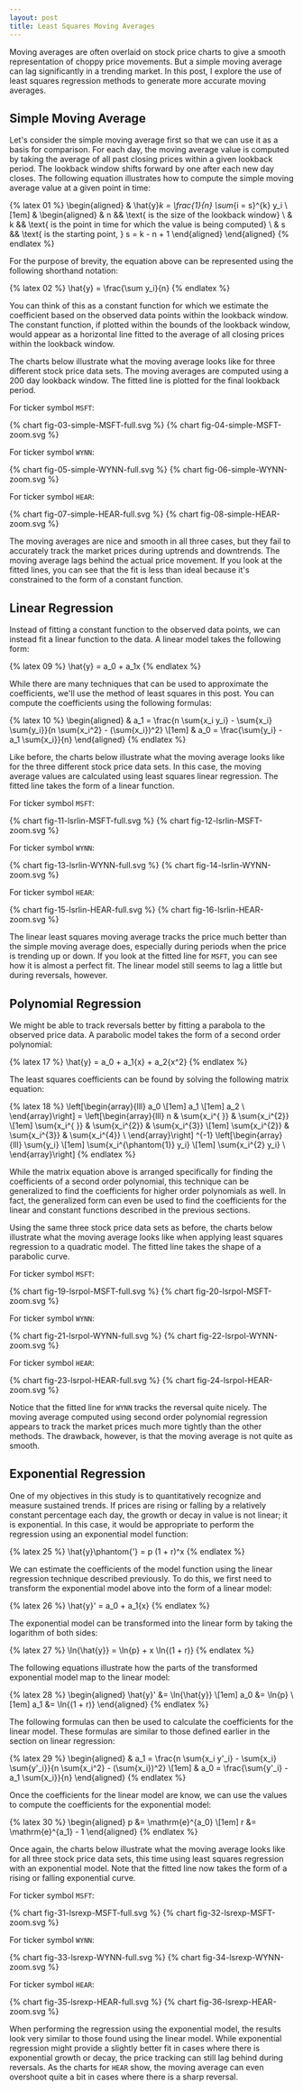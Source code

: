 ```yaml
---
layout: post
title: Least Squares Moving Averages
---
```


Moving averages are often overlaid on stock price charts to give a smooth representation of choppy price movements. But a simple moving average can lag significantly in a trending market. In this post, I explore the use of least squares regression methods to generate more accurate moving averages.

<!--excerpt-->

## Simple Moving Average

Let's consider the simple moving average first so that we can use it as a basis for comparison. For each day, the moving average value is computed by taking the average of all past closing prices within a given lookback period. The lookback window shifts forward by one after each new day closes. The following equation illustrates how to compute the simple moving average value at a given point in time:

{% latex 01 %}
    \begin{aligned}
    & \hat{y}_k = \frac{1}{n} \sum_{i = s}^{k} y_i
    \\[1em]
    &
    \begin{aligned}
    & n && \text{ is the size of the lookback window}
    \\
    & k && \text{ is the point in time for which the value is being computed}
    \\
    & s && \text{ is the starting point, } s = k - n + 1
    \end{aligned}
    \end{aligned}
{% endlatex %}

For the purpose of brevity, the equation above can be represented using the following shorthand notation:

{% latex 02 %}
    \hat{y} = \frac{\sum y_i}{n}
{% endlatex %}

You can think of this as a constant function for which we estimate the coefficient based on the observed data points within the lookback window. The constant function, if plotted within the bounds of the lookback window, would appear as a horizontal line fitted to the average of all closing prices within the lookback window.

The charts below illustrate what the moving average looks like for three different stock price data sets. The moving averages are computed using a 200 day lookback window. The fitted line is plotted for the final lookback period.

For ticker symbol `MSFT`:

{% chart fig-03-simple-MSFT-full.svg %}
{% chart fig-04-simple-MSFT-zoom.svg %}

For ticker symbol `WYNN`:

{% chart fig-05-simple-WYNN-full.svg %}
{% chart fig-06-simple-WYNN-zoom.svg %}

For ticker symbol `HEAR`:

{% chart fig-07-simple-HEAR-full.svg %}
{% chart fig-08-simple-HEAR-zoom.svg %}

The moving averages are nice and smooth in all three cases, but they fail to accurately track the market prices during uptrends and downtrends. The moving average lags behind the actual price movement. If you look at the fitted lines, you can see that the fit is less than ideal because it's constrained to the form of a constant function.

## Linear Regression

Instead of fitting a constant function to the observed data points, we can instead fit a linear function to the data. A linear model takes the following form:

{% latex 09 %}
    \hat{y} = a_0 + a_1x
{% endlatex %}

While there are many techniques that can be used to approximate the coefficients, we'll use the method of least squares in this post. You can compute the coefficients using the following formulas:

{% latex 10 %}
    \begin{aligned}
    & a_1 = \frac{n \sum{x_i y_i} - \sum{x_i} \sum{y_i}}{n \sum{x_i^2} - (\sum{x_i})^2}
    \\[1em]
    & a_0 = \frac{\sum{y_i} - a_1 \sum{x_i}}{n}
    \end{aligned}
{% endlatex %}

Like before, the charts below illustrate what the moving average looks like for the three different stock price data sets. In this case, the moving average values are calculated using least squares linear regression. The fitted line takes the form of a linear function.

For ticker symbol `MSFT`:

{% chart fig-11-lsrlin-MSFT-full.svg %}
{% chart fig-12-lsrlin-MSFT-zoom.svg %}

For ticker symbol `WYNN`:

{% chart fig-13-lsrlin-WYNN-full.svg %}
{% chart fig-14-lsrlin-WYNN-zoom.svg %}

For ticker symbol `HEAR`:

{% chart fig-15-lsrlin-HEAR-full.svg %}
{% chart fig-16-lsrlin-HEAR-zoom.svg %}

The linear least squares moving average tracks the price much better than the simple moving average does, especially during periods when the price is trending up or down. If you look at the fitted line for `MSFT`, you can see how it is almost a perfect fit. The linear model still seems to lag a little but during reversals, however.

## Polynomial Regression

We might be able to track reversals better by fitting a parabola to the observed price data. A parabolic model takes the form of a second order polynomial:

{% latex 17 %}
    \hat{y} = a_0 + a_1{x} + a_2{x^2}
{% endlatex %}

The least squares coefficients can be found by solving the following matrix equation:

{% latex 18 %}
    \left[\begin{array}{lll}
    a_0 \\[1em]
    a_1 \\[1em]
    a_2 \\
    \end{array}\right]
    =
    \left[\begin{array}{lll}
    n             & \sum{x_i^{ }} & \sum{x_i^{2}} \\[1em]
    \sum{x_i^{ }} & \sum{x_i^{2}} & \sum{x_i^{3}} \\[1em]
    \sum{x_i^{2}} & \sum{x_i^{3}} & \sum{x_i^{4}} \\
    \end{array}\right]
    ^{-1}
    \left[\begin{array}{lll}
    \sum{y_i}                   \\[1em]
    \sum{x_i^{\phantom{1}} y_i} \\[1em]
    \sum{x_i^{2} y_i}           \\
    \end{array}\right]
{% endlatex %}

While the matrix equation above is arranged specifically for finding the coefficients of a second order polynomial, this technique can be generalized to find the coefficients for higher order polynomials as well. In fact, the generalized form can even be used to find the coefficients for the linear and constant functions described in the previous sections.

Using the same three stock price data sets as before, the charts below illustrate what the moving average looks like when applying least squares regression to a quadratic model. The fitted line takes the shape of a parabolic curve.

For ticker symbol `MSFT`:

{% chart fig-19-lsrpol-MSFT-full.svg %}
{% chart fig-20-lsrpol-MSFT-zoom.svg %}

For ticker symbol `WYNN`:

{% chart fig-21-lsrpol-WYNN-full.svg %}
{% chart fig-22-lsrpol-WYNN-zoom.svg %}

For ticker symbol `HEAR`:

{% chart fig-23-lsrpol-HEAR-full.svg %}
{% chart fig-24-lsrpol-HEAR-zoom.svg %}

Notice that the fitted line for `WYNN` tracks the reversal quite nicely. The moving average computed using second order polynomial regression appears to track the market prices much more tightly than the other methods. The drawback, however, is that the moving average is not quite as smooth.

## Exponential Regression

One of my objectives in this study is to quantitatively recognize and measure sustained trends. If prices are rising or falling by a relatively constant percentage each day, the growth or decay in value is not linear; it is exponential. In this case, it would be appropriate to perform the regression using an exponential model function:

{% latex 25 %}
    \hat{y}\phantom{'} = p (1 + r)^x
{% endlatex %}

We can estimate the coefficients of the model function using the linear regression technique described previously. To do this, we first need to transform the exponential model above into the form of a linear model:

{% latex 26 %}
   \hat{y}' = a_0 + a_1{x}
{% endlatex %}

The exponential model can be transformed into the linear form by taking the logarithm of both sides:

{% latex 27 %}
   \ln{\hat{y}} = \ln{p} + x \ln{(1 + r)}
{% endlatex %}

The following equations illustrate how the parts of the transformed exponential model map to the linear model:

{% latex 28 %}
    \begin{aligned}
    \hat{y}' &= \ln{\hat{y}}
    \\[1em]
    a_0 &= \ln{p}
    \\[1em]
    a_1 &= \ln{(1 + r)}
    \end{aligned}
{% endlatex %}

The following formulas can then be used to calculate the coefficients for the linear model. These formulas are similar to those defined earlier in the section on linear regression:

{% latex 29 %}
    \begin{aligned}
    & a_1 = \frac{n \sum{x_i y'_i} - \sum{x_i} \sum{y'_i}}{n \sum{x_i^2} - (\sum{x_i})^2}
    \\[1em]
    & a_0 = \frac{\sum{y'_i} - a_1 \sum{x_i}}{n}
    \end{aligned}
{% endlatex %}

Once the coefficients for the linear model are know, we can use the values to compute the coefficients for the exponential model:

{% latex 30 %}
    \begin{aligned}
    p &= \mathrm{e}^{a_0}
    \\[1em]
    r &= \mathrm{e}^{a_1} - 1
    \end{aligned}
{% endlatex %}

Once again, the charts below illustrate what the moving average looks like for all three stock price data sets, this time using least squares regression with an exponential model. Note that the fitted line now takes the form of a rising or falling exponential curve.

For ticker symbol `MSFT`:

{% chart fig-31-lsrexp-MSFT-full.svg %}
{% chart fig-32-lsrexp-MSFT-zoom.svg %}

For ticker symbol `WYNN`:

{% chart fig-33-lsrexp-WYNN-full.svg %}
{% chart fig-34-lsrexp-WYNN-zoom.svg %}

For ticker symbol `HEAR`:

{% chart fig-35-lsrexp-HEAR-full.svg %}
{% chart fig-36-lsrexp-HEAR-zoom.svg %}

When performing the regression using the exponential model, the results look very similar to those found using the linear model. While exponential regression might provide a slightly better fit in cases where there is exponential growth or decay, the price tracking can still lag behind during reversals. As the charts for `HEAR` show, the moving average can even overshoot quite a bit in cases where there is a sharp reversal.
